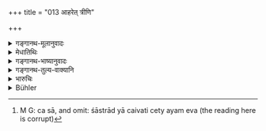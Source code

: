 +++
title = "013 आहरेत् त्रीणि"

+++

<details><summary>गङ्गानथ-मूलानुवादः</summary>

Or, he may freely take away two or three things from the house of a Śūdra; for the Śūdra has nothing to do with acrifices.—(13)
</details>

<details><summary>मेधातिथिः</summary>

वैश्यासंभवे शूद्राद् अप्य् आहर्तव्यम् । **त्रीणि वा द्वे वेत्य्** अङ्गप्रकरणाद् अङ्गानि वेदितव्यानि । अत्रार्थवादो **न हि शूद्रस्येति** । यद्य् अपि पूर्वम् अनेकोपायकृतम् आहरणं विहितं तथापि भिक्षणम् अत्र नास्ति, "न यज्ञार्थं धनं शूद्राद् विप्रो भिक्षेत" (म्ध् ११.२३) इति । 

- <u>ननु</u> च स्मृत्यन्तरे ऽविशेषेण शूद्रधनेन यागः प्रतिषिद्धः । 

- <u>अस्योपदेशस्य</u> सामर्थ्याच् छूद्रात् प्रतिगृह्णीतेति द्रष्टव्यम् । 

- <u>अन्ये</u> त्व् आहुः । ब्राह्मणेन स्वीकृतत्वान् नैव तच् छूद्रधनम् इति । यस् तु प्रतिषेधः, स शूद्रस्य शान्तिकपौष्टिकादि येन धनेन करोति ऋत्विग्वत् तत्र द्रष्टव्यः । इह तु भूतपूर्वगत्या शूद्रधनव्यपदेशो ऽस्य स्यात्, सांप्रतिकत्वाभावे च शास्त्राद् या चैवति चेत्य् अयम् एव[^१७] ॥ ११.१३ ॥


[^१७]:
     M G: ca sā, and omit: śāstrād yā caivati cety ayam eva (the reading here is corrupt)
</details>

<details><summary>गङ्गानथ-भाष्यानुवादः</summary>

If the thing required is not available in the house of a Vaiśya, it may be taken from that of a Śūdra.

‘*Two or three*.’—These must be taken as referring to sacrificial requisites, since it is these that the text is dealing with.

The text adds a declamatory statement—‘*The Śūdra has nothing to do with sacrifices*

Though the appropriation has been spoken of above as to be done by several methods, vet in the ease of the *Śūdra*, there should be no
*begging*, since it is distinctly said that—‘the Brāhmaṇa shall not beg
wealth, for the purpose of sacrifices, from a Śūdra.’—(24)

“In another Smṛti, the performance of sacrifices with wealth belonging to the Śūdra has been prohibited without any exceptions.”

On the strength of the present text itself, it follows that one may accept gifts from the Śūdra.

Others however explain that when the wealth has been appropriated by the Brāhmaṇa, it is no longer ‘wealth belonging to the Śūdra.’

As a matter of fact, however, what the prohibition refers to is the doing of ‘*Śānti*’ and ‘*Pauṣṭika*’ rites for the Śūdra. And a performance is actually called after that wealth which the *Ṛtvik* priest actually employs in the performance; and there is no doubt that in the case of the sacrifices in question, the performance would be styled as done with wealth belonging to the *Śūdra*,’ in view of the fact that the wealth originally belonged to him, even though it may not do so at the time of the performance itself.—(13)
</details>

<details><summary>गङ्गानथ-तुल्य-वाक्यानि</summary>

**(verses 11.11-14)  
**

See Comparative notes for [Verse
11.11-12].
</details>

<details><summary>भारुचिः</summary>

> **आहरेत् त्रीणि वा द्वे वा कामं शूद्रस्य वेश्मनः ।**

अङ्गप्रकरणात् त्रीणि वा द्वे वाङ्गानि संबध्यन्ते । अङ्गभूयस्त्वादानं च हीनजातित्वाद् अस्य । अस्यार्थवादो भवति ।

> **न हि शूद्रस्य यज्ञेषु कश्चिद् अस्ति परिग्रहः  ॥ ११.१२ ॥**

एवं चाह व्यासः-


> यज्ञाय सृष्टानि धनानि धात्रा यष्टा सृष्टः पुरुषो रक्षिता च ।  
> तस्मात् सर्वं यज्ञ एवोपयोज्यं धनं न कामाय एतत् प्रशस्तम् ॥

ननु शूद्रधनेन यागप्रतिषेधं वक्ष्यति, "न यज्ञार्थं धनंशूद्रात्" इत्य् एवमादिभिः । [भि]क्षित्वा तत्र प्रतिषेधः, इदं च परादानं पदार्थान्तरम् । यतो न विरोधः । अथ वा शूद्रधनैर् एव केवलैस् तत्र प्रतिषेधः, इह तु द्वित्रिमात्राङ्गवैकल्ये ऽसंभवद्वित्तस्य तत आदाय यागो युक्तः । वचनाद् वात्रैवं भविष्यति, निमित्ते भेदे सति । न वचनस्यातिभारो ऽस्त्य् उपदेशपरत्वाच् छस्त्रस्य । इदानीं ब्राह्मणक्षत्रियाभ्याम् इदम् आदानम् उच्यते, असंभवति शूद्रे ॥ ११.१२ ॥
</details>

<details><summary>Bühler</summary>

013	(Or) the (sacrificer) may take at his pleasure two or three (articles required for a sacrifice) from the house of a Sudra; for a Sudra has no business with sacrifices.
</details>
